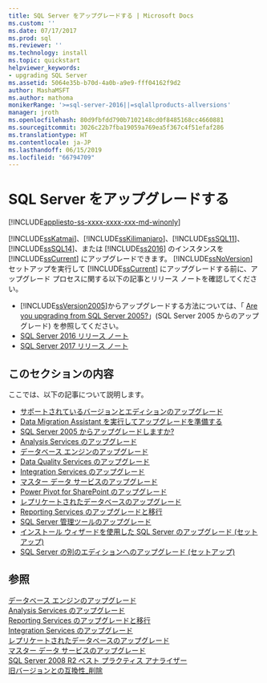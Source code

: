 ```yaml
---
title: SQL Server をアップグレードする | Microsoft Docs
ms.custom: ''
ms.date: 07/17/2017
ms.prod: sql
ms.reviewer: ''
ms.technology: install
ms.topic: quickstart
helpviewer_keywords:
- upgrading SQL Server
ms.assetid: 5064e35b-b70d-4a0b-a9e9-fff04162f9d2
author: MashaMSFT
ms.author: mathoma
monikerRange: '>=sql-server-2016||=sqlallproducts-allversions'
manager: jroth
ms.openlocfilehash: 80d9fbfdd790b7102148cd0f8485168cc4660881
ms.sourcegitcommit: 3026c22b7fba19059a769ea5f367c4f51efaf286
ms.translationtype: HT
ms.contentlocale: ja-JP
ms.lasthandoff: 06/15/2019
ms.locfileid: "66794709"
---
```

# <a name="upgrade-sql-server"></a>SQL Server をアップグレードする
[!INCLUDE[appliesto-ss-xxxx-xxxx-xxx-md-winonly](../../includes/appliesto-ss-xxxx-xxxx-xxx-md-winonly.md)]
 
 [!INCLUDE[ssKatmai](../../includes/sskatmai-md.md)]、[!INCLUDE[ssKilimanjaro](../../includes/sskilimanjaro-md.md)]、[!INCLUDE[ssSQL11](../../includes/sssql11-md.md)]、[!INCLUDE[ssSQL14](../../includes/sssql14-md.md)]、または [!INCLUDE[ss2016](../../includes/sssql15-md.md)] のインスタンスを [!INCLUDE[ssCurrent](../../includes/sscurrent-md.md)] にアップグレードできます。 [!INCLUDE[ssNoVersion](../../includes/ssnoversion-md.md)] セットアップを実行して [!INCLUDE[ssCurrent](../../includes/sscurrent-md.md)] にアップグレードする前に、アップグレード プロセスに関する以下の記事とリリース ノートを確認してください。  
  
   - [!INCLUDE[ssVersion2005](../../includes/ssversion2005-md.md)]からアップグレードする方法については、「 [Are you upgrading from SQL Server 2005?](../../database-engine/install-windows/are-you-upgrading-from-sql-server-2005.md)」(SQL Server 2005 からのアップグレード) を参照してください。  
   - [SQL Server 2016 リリース ノート](../../sql-server/sql-server-2016-release-notes.md) 
   - [SQL Server 2017 リリース ノート](../../sql-server/sql-server-2017-release-notes.md) 
  
## <a name="in-this-section"></a>このセクションの内容  
ここでは、以下の記事について説明します。  
  
-   [サポートされているバージョンとエディションのアップグレード](../../database-engine/install-windows/supported-version-and-edition-upgrades.md)  
-   [Data Migration Assistant を実行してアップグレードを準備する](../../database-engine/install-windows/prepare-for-upgrade-by-running-data-migration-assistant.md)  
-   [SQL Server 2005 からアップグレードしますか?](../../database-engine/install-windows/are-you-upgrading-from-sql-server-2005.md)  
-   [Analysis Services のアップグレード](../../database-engine/install-windows/upgrade-analysis-services.md)  
-   [データベース エンジンのアップグレード](../../database-engine/install-windows/upgrade-database-engine.md)  
-   [Data Quality Services のアップグレード](../../database-engine/install-windows/upgrade-data-quality-services.md)  
-   [Integration Services のアップグレード](../../integration-services/install-windows/upgrade-integration-services.md)  
-   [マスター データ サービスのアップグレード](../../database-engine/install-windows/upgrade-master-data-services.md)  
-   [Power Pivot for SharePoint のアップグレード](../../database-engine/install-windows/upgrade-power-pivot-for-sharepoint.md)  
-   [レプリケートされたデータベースのアップグレード](../../database-engine/install-windows/upgrade-replicated-databases.md)  
-   [Reporting Services のアップグレードと移行](../../reporting-services/install-windows/upgrade-and-migrate-reporting-services.md)  
-   [SQL Server 管理ツールのアップグレード](../../database-engine/install-windows/upgrade-sql-server-management-tools.md)  
-   [インストール ウィザードを使用した SQL Server のアップグレード &#40;セットアップ&#41;](../../database-engine/install-windows/upgrade-sql-server-using-the-installation-wizard-setup.md)  
-   [SQL Server の別のエディションへのアップグレード &#40;セットアップ&#41;](../../database-engine/install-windows/upgrade-to-a-different-edition-of-sql-server-setup.md)  
  
## <a name="see-also"></a>参照  
 [データベース エンジンのアップグレード](../../database-engine/install-windows/upgrade-database-engine.md)   
 [Analysis Services のアップグレード](../../database-engine/install-windows/upgrade-analysis-services.md)   
 [Reporting Services のアップグレードと移行](../../reporting-services/install-windows/upgrade-and-migrate-reporting-services.md)   
 [Integration Services のアップグレード](../../integration-services/install-windows/upgrade-integration-services.md)   
 [レプリケートされたデータベースのアップグレード](../../database-engine/install-windows/upgrade-replicated-databases.md)   
 [マスター データ サービスのアップグレード](../../database-engine/install-windows/upgrade-master-data-services.md)   
 [SQL Server 2008 R2 ベスト プラクティス アナライザー](https://go.microsoft.com/fwlink/?LinkId=197135)   
 [旧バージョンとの互換性_削除](https://msdn.microsoft.com/library/15d9117e-e2fa-4985-99ea-66a117c1e9fd)  
  
  
